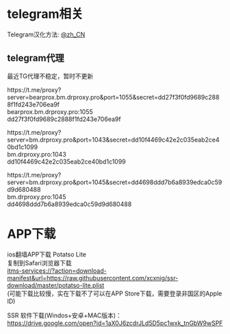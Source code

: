 <h1>telegram相关</h1>
<p>Telegram汉化方法: <a href="https://t.me/zh_CN" target="_blank">@zh_CN</a></p>

<h2>telegram代理</h2>
<P>最近TG代理不稳定，暂时不更新</P>
<P>
https://t.me/proxy?server=bearprox.bm.drproxy.pro&port=1055&secret=dd27f3f0fd9689c2888f1fd243e706ea9f<br>
bearprox.bm.drproxy.pro:1055<br>
dd27f3f0fd9689c2888f1fd243e706ea9f
</P>

<P>
https://t.me/proxy?server=bm.drproxy.pro&port=1043&secret=dd10f4469c42e2c035eab2ce40bd1c1099<br>
bm.drproxy.pro:1043<br>
dd10f4469c42e2c035eab2ce40bd1c1099
</P>

<P>
https://t.me/proxy?server=bm.drproxy.pro&port=1045&secret=dd4698ddd7b6a8939edca0c59d9d680488<br>
bm.drproxy.pro:1045<br>
dd4698ddd7b6a8939edca0c59d9d680488
</P>

<h1>APP下载</h1>
<P>ios翻墙APP下载 Potatso Lite<br />
复制到Safari浏览器下载<br />
<a target="_blank" href="itms-services://?action=download-manifest&url=https://raw.githubusercontent.com/xcxnig/ssr-download/master/potatso-lite.plist">itms-services://?action=download-manifest&url=https://raw.githubusercontent.com/xcxnig/ssr-download/master/potatso-lite.plist</a><br />
(可能下载比较慢，实在下载不了可以在APP Store下载，需要登录非国区的Apple ID)
</p>
<p>
SSR 软件下载(Windos+安卓+MAC版本)：<br />
<a target="_blank" href="https://drive.google.com/open?id=1aX0J6zcdrJLd5D5pc1wxk_tnGbW9wSPF">https://drive.google.com/open?id=1aX0J6zcdrJLd5D5pc1wxk_tnGbW9wSPF </a></p>

